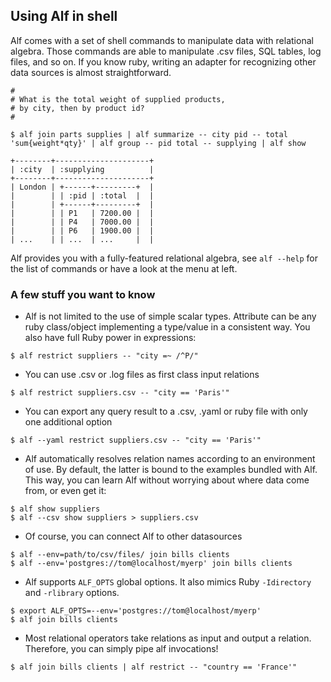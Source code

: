 ## Using Alf in shell

Alf comes with a set of shell commands to manipulate data with relational algebra. Those commands are able to manipulate .csv files, SQL tables, log files, and so on. If you know ruby, writing an adapter for recognizing other data sources is almost straightforward.

<pre><code class="bash">#
# What is the total weight of supplied products, 
# by city, then by product id?
#

$ alf join parts supplies | alf summarize -- city pid -- total 'sum{weight*qty}' | alf group -- pid total -- supplying | alf show

+--------+---------------------+
| :city  | :supplying          |
+--------+---------------------+
| London | +------+---------+  |
|        | | :pid | :total  |  |
|        | +------+---------+  |
|        | | P1   | 7200.00 |  |
|        | | P4   | 7000.00 |  |
|        | | P6   | 1900.00 |  |
| ...    | | ...  | ...     |  |
</code></pre>

Alf provides you with a fully-featured relational algebra, see `alf --help` for the list of commands or have a look at the menu at left.

### A few stuff you want to know

* Alf is not limited to the use of simple scalar types. Attribute can be any ruby class/object implementing a type/value in a consistent way. You also have full Ruby power in expressions:

<pre><code class="terminal">$ alf restrict suppliers -- "city =~ /^P/"</code></pre>

* You can use .csv or .log files as first class input relations

<pre><code class="terminal">$ alf restrict suppliers.csv -- "city == 'Paris'"</code></pre>

* You can export any query result to a .csv, .yaml or ruby file with only one additional option

<pre><code class="terminal">$ alf --yaml restrict suppliers.csv -- "city == 'Paris'"</code></pre>

* Alf automatically resolves relation names according to an environment of use. By default, the latter is bound to the examples bundled with Alf. This way, you can learn Alf without worrying about where data come from, or even get it:

<pre><code class="terminal">$ alf show suppliers
$ alf --csv show suppliers > suppliers.csv</code></pre>

* Of course, you can connect Alf to other datasources

<pre><code class="terminal">$ alf --env=path/to/csv/files/ join bills clients
$ alf --env='postgres://tom@localhost/myerp' join bills clients
</code></pre>

* Alf supports `ALF_OPTS` global options. It also mimics Ruby `-Idirectory` and `-rlibrary` options.

<pre><code class="terminal">$ export ALF_OPTS=--env='postgres://tom@localhost/myerp' 
$ alf join bills clients
</code></pre>

* Most relational operators take relations as input and output a relation. Therefore, you can simply pipe alf invocations!

<pre><code class="terminal">$ alf join bills clients | alf restrict -- "country == 'France'"</code></pre>



